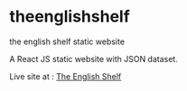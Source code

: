 # theenglishshelf
 the english shelf static website
 
 A React JS static website with JSON dataset.

Live site at : [The English Shelf](https://theenglishshelf.netlify.app/)
